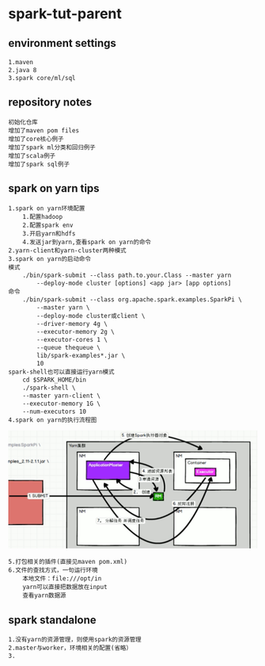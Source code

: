 # spark-tut-parent

## environment settings
```text
1.maven
2.java 8
3.spark core/ml/sql
```

## repository notes

```text
初始化仓库
增加了maven pom files
增加了core核心例子
增加了spark ml分类和回归例子
增加了scala例子
增加了spark sql例子
```

## spark on yarn tips

```text
1.spark on yarn环境配置
    1.配置hadoop
    2.配置spark env
    3.开启yarn和hdfs
    4.发送jar到yarn,查看spark on yarn的命令
2.yarn-client和yarn-cluster两种模式
3.spark on yarn的启动命令
模式
    ./bin/spark-submit --class path.to.your.Class --master yarn 
        --deploy-mode cluster [options] <app jar> [app options]
命令
    ./bin/spark-submit --class org.apache.spark.examples.SparkPi \
        --master yarn \
        --deploy-mode cluster或client \
        --driver-memory 4g \
        --executor-memory 2g \
        --executor-cores 1 \
        --queue thequeue \
        lib/spark-examples*.jar \
        10
spark-shell也可以直接运行yarn模式
    cd $SPARK_HOME/bin
    ./spark-shell \
    --master yarn-client \
    --executor-memory 1G \
    --num-executors 10
4.spark on yarn的执行流程图
```
![Spark On Yarn](img/spark-on-yarn.png)

```text
5.打包相关的插件(直接见maven pom.xml)
6.文件的查找方式，一句运行环境
    本地文件：file:///opt/in
    yarn可以直接把数据放在input
    查看yarn数据源
```

## spark standalone

```text
1.没有yarn的资源管理，则使用spark的资源管理
2.master与worker，环境相关的配置(省略）
3.
```


